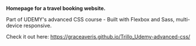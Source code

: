**Homepage for a travel booking website.**

Part of UDEMY's advanced CSS course - Built with Flexbox and Sass, multi-device responsive.

Check it out here:
https://graceaveris.github.io/Trillo_Udemy-advanced-css/
